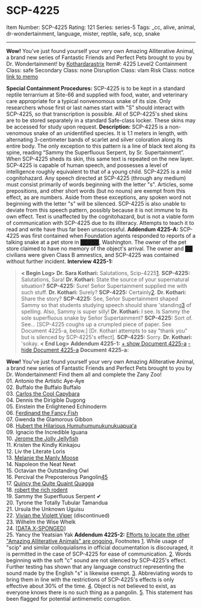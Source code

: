 # SCP-4225
Item Number: SCP-4225
Rating: 121
Series: series-5
Tags: _cc, alive, animal, dr-wondertainment, language, mister, reptile, safe, scp, snake

---

**Wow!** You've just found yourself your very own Amazing Alliterative Animal, a brand new series of Fantastic Friends and Perfect Pets brought to you by Dr. Wondertainment!
by [Kothardarastrix](/koths-korner)
Item#: 4225
Level2
Containment Class:
safe
Secondary Class:
none
Disruption Class:
vlam
Risk Class:
notice
[link to memo](/classification-committee-memo)  

**Special Containment Procedures:** SCP-4225 is to be kept in a standard reptile terrarrium at Site-66 and supplied with food, water, and veterinary care appropriate for a typical nonvenomous snake of its size. Only researchers whose first or last names start with "S" should interact with SCP-4225, so that transcription is possible. All of SCP-4225's shed skins are to be stored separately in a standard Safe-class locker. These skins may be accessed for study upon request.
**Description:** SCP-4225 is a non-venomous snake of an unidentified species. It is 1.1 meters in length, with alternating 3-centimeter bands of scarlet and silver coloration along its entire body. The only exception to this pattern is a line of black text along its spine, reading “Sammy the Superfluous Serpent, by Sr. Supertainment”. When SCP-4225 sheds its skin, this same text is repeated on the new layer. SCP-4225 is capable of human speech, and possesses a level of intelligence roughly equivalent to that of a young child.
SCP-4225 is a mild cognitohazard. Any speech directed at SCP-4225 (through any medium) must consist primarily of words beginning with the letter "s". Articles, some prepositions, and other short words (but no nouns) are exempt from this effect, as are numbers. Aside from these exceptions, any spoken word not beginning with the letter "s" will be silenced. SCP-4225 is also unable to deviate from this speech pattern, possibly because it is not immune to its own effect.
Text is unaffected by the cognitohazard, but is not a viable form of communication with SCP-4225 due to its illiteracy. Attempts to teach it to read and write have thus far been unsuccessful.
**Addendum 4225-A:** SCP-4225 was first contained when Foundation agents responded to reports of a talking snake at a pet store in █████, Washington. The owner of the pet store claimed to have no memory of the object's arrival. The owner and ██ civilians were given Class B amnestics, and SCP-4225 was contained without further incident.
**Interview 4225-1:**
> **< Begin Log>**
> **Dr. Sara Kothari:** Salutations, Scip-4225[1](javascript:;).
> **SCP-4225:** Salutations, Sara!
> **Dr. Kothari:** State the source of your supernatural situation?
> **SCP-4225:** Sure! Señor Supertainment supplied me with such stuff.
> **Dr. Kothari:** Surely?
> **SCP-4225:** Certainly[2](javascript:;).
> **Dr. Kothari:** Share the story?
> **SCP-4225:** See, Señor Supertainment shaped Sammy so that students studying speech should share 'standing[3](javascript:;) of spelling. Also, Sammy is super silly!
> **Dr. Kothari:** I see. Is Sammy the sole superfluous snake by Señor Supertainment?
> **SCP-4225:** Sort of. See…
> [SCP-4225 coughs up a crumpled piece of paper. See Document 4225-a, below.]
> [Dr. Kothari attempts to say "thank you" but is silenced by SCP-4225's effect].
> **SCP-4225:** Sorry.
> **Dr. Kothari:** 'sokay.
> **< End Log>**
**Addendum 4225-1:**
[\+ show Document 4225-a](javascript:;)
[\- hide Document 4225-a](javascript:;)
**Document 4225-a:**
  
**Wow!** You've just found yourself your very own Amazing Alliterative Animal, a brand new series of Fantastic Friends and Perfect Pets brought to you by Dr. Wondertainment! 
Find them all and complete the Zany Zoo!  
01\. Antonio the Artistic Aye-Aye  
02\. Buffalo the Buffalo Buffalo  
03\. [Carlos the Cool Capybara](/log-of-anomalous-items-vol-iii#carlos-the-cool-capybara)  
04\. Dennis the Dirigible Dugong  
05\. Einstein the Enlightened Echinoderm  
06\. [Ferdinand the Fancy Fish](/log-of-anomalous-items-vol-iii#ferdinand-the-fancy-fish)  
07\. Gwenda the Glamorous Gibbon  
08\. [Hubert the Hilarious Humuhumunukunukuapuaʻa](/log-of-anomalous-items-vol-iii#hubert)  
09\. Ignacio the Incredible Iguana  
10\. [Jerome the Jolly Jellyfish](/log-of-anomalous-items-vol-iii#jerome-the-jolly-jellyfish)  
11\. Kristen the Kindly Kinkajou  
12\. Liv the Literate Loris  
13\. [Melanie the Manly Moose](/pleasing-to-the-eye)  
14\. Napoleon the Neat Newt  
15\. Octavian the Outstanding Owl  
16\. Percival the Preposterous Pangolin[4](javascript:;)[5](javascript:;)  
17\. [Quincy the Quite Quaint Quagga](/log-of-anomalous-items-vol-iii#quincy-the-quaint-quagga)  
18\. [robert the rich rodent](/strange-man-on-phone-interrupt-hamster-holiday-by-dado)  
19\. Sammy the Superfluous Serpent ✔  
20\. Tyrone the Totally Tubular Tamandua  
21\. Ursula the Unknown Uguisu  
22\. [Vivian the Violett Viper](/scp-978-extended-test-logs#4225-test) (discontinued)  
23\. Wilhelm the Wise Whelk  
24\. [[DATA X-SPONGED](/scp-6222-collab#data-x-sponged)]  
25\. Yancy the Yeatsian Yak
**Addendum 4225-2:** [Efforts to locate the other "Amazing Alliterative Animals" are ongoing.](/scp-6314)
Footnotes
[1](javascript:;). While usage of "scip" and similar colloquialisms in official documentation is discouraged, it is permitted in the case of SCP-4225 for ease of communication.
[2](javascript:;). Words beginning with the soft "c" sound are not silenced by SCP-4225's effect. Further testing has shown that any language construct representing the sound made by the English "s" is likewise exempt.
[3](javascript:;). Abbreviating words to bring them in line with the restrictions of SCP-4225's effects is only effective about 30% of the time.
[4](javascript:;). Object is not believed to exist, as everyone knows there is no such thing as a pangolin.
[5](javascript:;). This statement has been flagged for potential antimemetic corruption.
